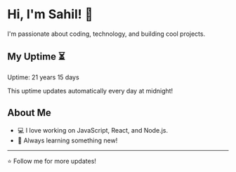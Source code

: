 # Hi, I'm Sahil! 👋

I'm passionate about coding, technology, and building cool projects.

## My Uptime ⏳
Uptime: 21 years 15 days

This uptime updates automatically every day at midnight!

## About Me
- 💻 I love working on JavaScript, React, and Node.js.
- 🎯 Always learning something new!

---

⭐️ Follow me for more updates!
